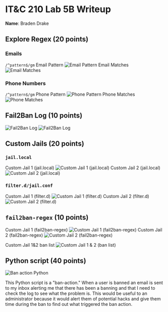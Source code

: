 # IT&C 210 Lab 5B Writeup

__Name__: Braden Drake

## Explore Regex (20 points)

### Emails

`/^pattern$/gm`
Email Pattern
![Email Pattern](PNG/emailregex.png)
Email Matches
![Email Matches](PNG/emailmatches.png)

### Phone Numbers

`/^pattern$/gm`
Phone Pattern
![Phone Pattern](PNG/phoneregex.png)
Phone Matches
![Phone Matches](PNG/phonematch.png)

## Fail2Ban Log (10 points)

![Fail2Ban Log](PNG/fail2banlog1.png)
![Fail2Ban Log](PNG/fail2banlog.png)

## Custom Jails (20 points)

### `jail.local`
Custom Jail 1 (jail.local)
![Custom Jail 1 (jail.local)](PNG/customJail1JAILLOCAL.png)
Custom Jail 2 (jail.local)
![Custom Jail 2 (jail.local)](PNG/customJail2JAILLOCAL.png)

### `filter.d/jail.conf`
Custom Jail 1 (filter.d)
![Custom Jail 1 (filter.d)](PNG/customJail1FILTERd.png)
Custom Jail 2 (filter.d)
![Custom Jail 2 (filter.d)](PNG/customJail2FILTERd.png)


## `fail2ban-regex` (10 points)
Custom Jail 1 (fail2ban-regex)
![Custom Jail 1 (fail2ban-regex)](PNG/customJail1RegexTester.png)
Custom Jail 2 (fail2ban-regex)
![Custom Jail 2 (fail2ban-regex)](PNG/customJail2RegexTester.png)

Custom Jail 1&2 ban list
![Custom Jail 1 & 2 (ban list)](PNG/customJail12ban.png)

## Python script (40 points)

![Ban action Python](PNG/pythonbanaction.png)

This Python script is a "ban-action." When a user is banned an email is sent to my inbox alerting me that there has been a banning and that I need to check the log to see what the problem is. This would be useful to an administrator because it would alert them of potential hacks and give them time during the ban to find out what triggered the ban action.  
